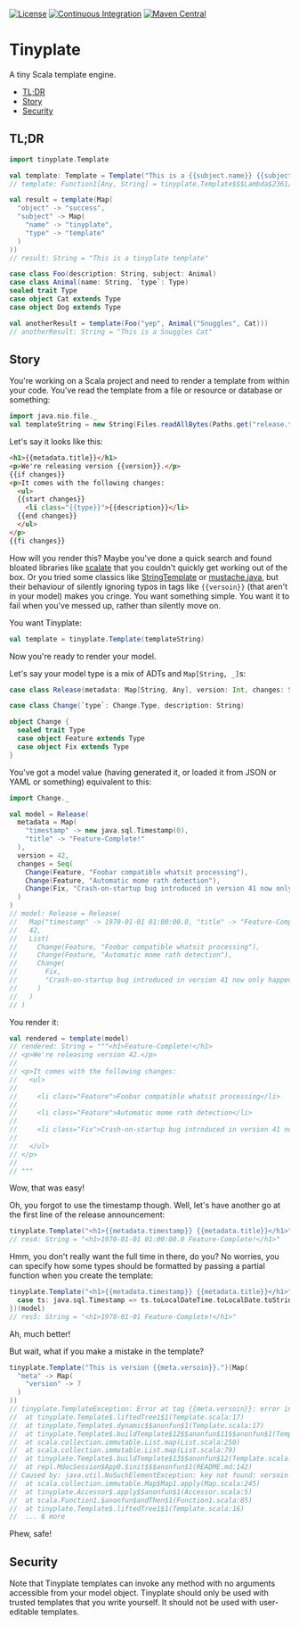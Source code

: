 [![License](https://img.shields.io/github/license/barnardb/tinyplate)](https://github.com/barnardb/tinyplate/blob/master/LICENSE)
[![Continuous Integration](https://github.com/barnardb/tinyplate/workflows/CI/badge.svg)](https://github.com/barnardb/tinyplate/actions?query=workflow%3ACI)
[![Maven Central](https://img.shields.io/maven-central/v/io.github.barnardb/tinyplate_2.13)](https://search.maven.org/search?q=g:io.github.barnardb%20a:tinyplate_*)


Tinyplate
=========

A tiny Scala template engine.

- [TL;DR](#tldr)
- [Story](#story)
- [Security](#security)


TL;DR
-----

```scala
import tinyplate.Template

val template: Template = Template("This is a {{subject.name}} {{subject.type}}")
// template: Function1[Any, String] = tinyplate.Template$$$Lambda$2361/958030392@3a0f5141

val result = template(Map(
  "object" -> "success",
  "subject" -> Map(
    "name" -> "tinyplate",
    "type" -> "template"
  )
))
// result: String = "This is a tinyplate template"

case class Foo(description: String, subject: Animal)
case class Animal(name: String, `type`: Type)
sealed trait Type
case object Cat extends Type
case object Dog extends Type

val anotherResult = template(Foo("yep", Animal("Snuggles", Cat)))
// anotherResult: String = "This is a Snuggles Cat"
```


Story
-----

You're working on a Scala project and need to render a template from within your code. You've read the template from a file or resource or database or something: 

```scala
import java.nio.file._
val templateString = new String(Files.readAllBytes(Paths.get("release.template.html")))
```
 
Let's say it looks like this:

```html
<h1>{{metadata.title}}</h1>
<p>We're releasing version {{version}}.</p>
{{if changes}}
<p>It comes with the following changes:
  <ul>
  {{start changes}}
    <li class="{{type}}">{{description}}</li>
  {{end changes}}
  </ul>
</p>
{{fi changes}}
```

How will you render this? Maybe you've done a quick search and found bloated libraries like [scalate](https://github.com/scalate/scalate) that you couldn't quickly get working out of the box. Or you tried some classics like [StringTemplate](https://www.stringtemplate.org/) or [mustache.java](https://github.com/spullara/mustache.java), but their behaviour of silently ignoring typos in tags like `{{versoin}}` (that aren't in your model) makes you cringe. You want something simple. You want it to fail when you've messed up, rather than silently move on.

You want Tinyplate:

```scala
val template = tinyplate.Template(templateString)
```

Now you're ready to render your model.

Let's say your model type is a mix of ADTs and `Map[String, _]`s:

```scala
case class Release(metadata: Map[String, Any], version: Int, changes: Seq[Change])

case class Change(`type`: Change.Type, description: String)

object Change {
  sealed trait Type
  case object Feature extends Type
  case object Fix extends Type
}
```

You've got a model value (having generated it, or loaded it from JSON or YAML or something) equivalent to this:

```scala
import Change._

val model = Release(
  metadata = Map(
    "timestamp" -> new java.sql.Timestamp(0),
    "title" -> "Feature-Complete!"
  ),
  version = 42,
  changes = Seq(
    Change(Feature, "Foobar compatible whatsit processing"),
    Change(Feature, "Automatic mome rath detection"),
    Change(Fix, "Crash-on-startup bug introduced in version 41 now only happens on blue moons")
  )
)
// model: Release = Release(
//   Map("timestamp" -> 1970-01-01 01:00:00.0, "title" -> "Feature-Complete!"),
//   42,
//   List(
//     Change(Feature, "Foobar compatible whatsit processing"),
//     Change(Feature, "Automatic mome rath detection"),
//     Change(
//       Fix,
//       "Crash-on-startup bug introduced in version 41 now only happens on blue moons"
//     )
//   )
// )
```

You render it:

```scala
val rendered = template(model)
// rendered: String = """<h1>Feature-Complete!</h1>
// <p>We're releasing version 42.</p>
// 
// <p>It comes with the following changes:
//   <ul>
//   
//     <li class="Feature">Foobar compatible whatsit processing</li>
//   
//     <li class="Feature">Automatic mome rath detection</li>
//   
//     <li class="Fix">Crash-on-startup bug introduced in version 41 now only happens on blue moons</li>
//   
//   </ul>
// </p>
// 
// """
```

Wow, that was easy!

Oh, you forgot to use the timestamp though. Well, let's have another go at the first line of the release announcement:

```scala
tinyplate.Template("<h1>{{metadata.timestamp}} {{metadata.title}}</h1>")(model)
// res4: String = "<h1>1970-01-01 01:00:00.0 Feature-Complete!</h1>"
```

Hmm, you don't really want the full time in there, do you? No worries, you can specify how some types should be formatted by passing a partial function when you create the template:

```scala
tinyplate.Template("<h1>{{metadata.timestamp}} {{metadata.title}}</h1>", {
  case ts: java.sql.Timestamp => ts.toLocalDateTime.toLocalDate.toString
})(model)
// res5: String = "<h1>1970-01-01 Feature-Complete!</h1>"
```

Ah, much better!

But wait, what if you make a mistake in the template?

```scala
tinyplate.Template("This is version {{meta.versoin}}.")(Map(
  "meta" -> Map(
    "version" -> 7
  )
))
// tinyplate.TemplateException: Error at tag {{meta.versoin}}: error invoking accessor
// 	at tinyplate.Template$.liftedTree1$1(Template.scala:17)
// 	at tinyplate.Template$.dynamic$$anonfun$1(Template.scala:17)
// 	at tinyplate.Template$.buildTemplate$12$$anonfun$11$$anonfun$1(Template.scala:65)
// 	at scala.collection.immutable.List.map(List.scala:250)
// 	at scala.collection.immutable.List.map(List.scala:79)
// 	at tinyplate.Template$.buildTemplate$13$$anonfun$12(Template.scala:65)
// 	at repl.MdocSession$App0.$init$$$anonfun$1(README.md:142)
// Caused by: java.util.NoSuchElementException: key not found: versoin
// 	at scala.collection.immutable.Map$Map1.apply(Map.scala:245)
// 	at tinyplate.Accessor$.apply$$anonfun$1(Accessor.scala:5)
// 	at scala.Function1.$anonfun$andThen$1(Function1.scala:85)
// 	at tinyplate.Template$.liftedTree1$1(Template.scala:16)
// 	... 6 more
```

Phew, safe!


Security
--------

Note that Tinyplate templates can invoke any method with no arguments accessible from your model object. Tinyplate should only be used with trusted templates that you write yourself. It should not be used with user-editable templates.
